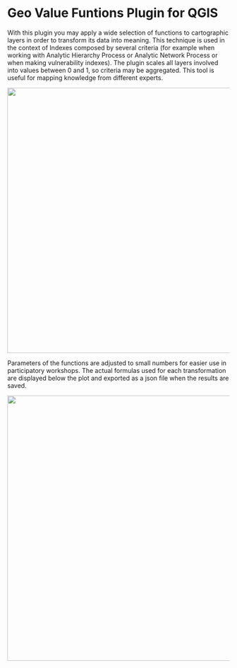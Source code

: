 
# Geo Value Funtions Plugin for QGIS

With this plugin you may apply a wide selection of functions to cartographic layers in order to transform its data into meaning. This technique is used in the context of Indexes composed by several criteria (for example when working with Analytic Hierarchy Process or Analytic Network Process or when making vulnerability indexes). The plugin scales all layers involved into values between 0 and 1, so criteria may be aggregated. This tool is useful for mapping knowledge from different experts.

<img src="/gvf_qgis4.PNG" width="600px">

Parameters of the functions are adjusted to small numbers for easier use in participatory workshops. The actual formulas used for each transformation are displayed below the plot and exported as a json file when the results are saved.

<img src="/gvf_qgis3.PNG" width="600px">
